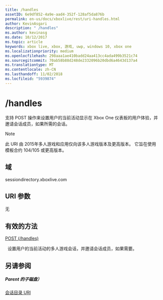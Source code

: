 ```yaml
---
title: /handles
assetID: 6e9df852-4a9e-aad4-352f-128af5da876b
permalink: en-us/docs/xboxlive/rest/uri-handles.html
author: KevinAsgari
description: " /handles"
ms.author: kevinasg
ms.date: 10/12/2017
ms.topic: article
keywords: xbox live, xbox, 游戏, uwp, windows 10, xbox one
ms.localizationpriority: medium
ms.openlocfilehash: 298aaa1ae410badd24aa413cc4ada499b3521c74
ms.sourcegitcommit: 70ab58b88d248de2332096b20dbd6a4643d137a4
ms.translationtype: MT
ms.contentlocale: zh-CN
ms.lasthandoff: 11/02/2018
ms.locfileid: "5939874"
---
```

# <a name="handles"></a>/handles
支持 POST 操作来设置用户的当前活动显示在 Xbox One 仪表板的用户体验，并邀请会话成员，如果所需的会话。 

> [!NOTE] 
> 此 URI 由 2015年多人游戏和应用仅向该多人游戏版本及更高版本。 它旨在使用模板合约 104/105 或更高版本。  

 
<a id="ID4EQ"></a>

 
## <a name="domain"></a>域
sessiondirectory.xboxlive.com  
<a id="ID4EV"></a>

 
## <a name="uri-parameters"></a>URI 参数 
 
无
  
<a id="ID4EAB"></a>

 
## <a name="valid-methods"></a>有效的方法

[POST (/handles)](uri-handlespost.md)

&nbsp;&nbsp;设置用户的当前活动的多人游戏会话，并邀请会话成员，如果需要。
 
<a id="ID4EKB"></a>

 
## <a name="see-also"></a>另请参阅
 
<a id="ID4EMB"></a>

 
##### <a name="parent"></a>Parent 的子磁盘） 

[会话目录 URI](atoc-reference-sessiondirectory.md)

   